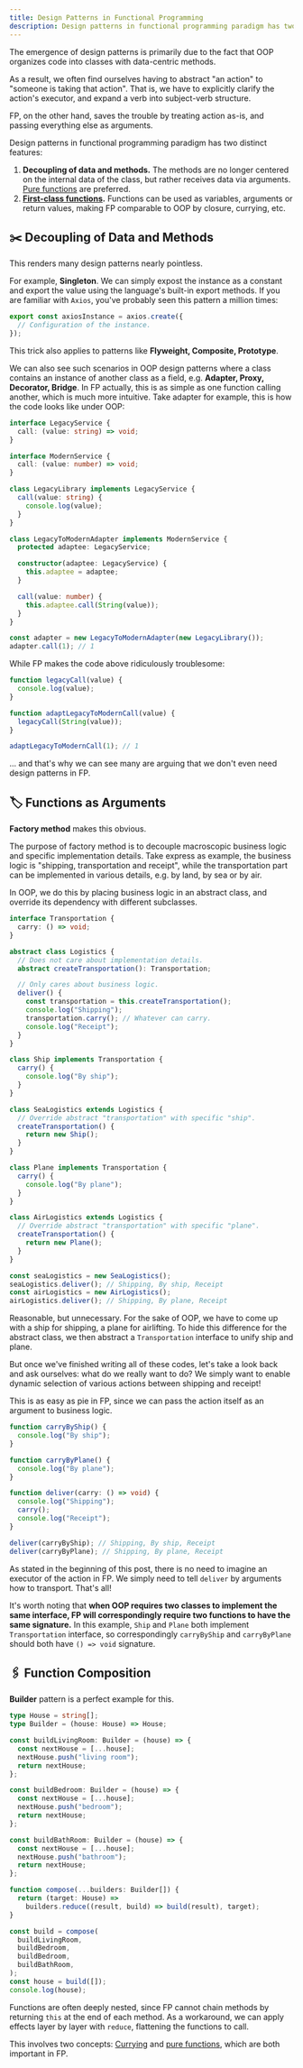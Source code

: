 ```yaml
---
title: Design Patterns in Functional Programming
description: Design patterns in functional programming paradigm has two distinct features - decoupling of data and methods, and first-class functions.
---
```


The emergence of design patterns is primarily due to the fact that OOP organizes code into classes with data-centric methods.

As a result, we often find ourselves having to
abstract "an action" to "someone is taking that action". That is, we have to explicitly clarify the action's executor, and expand a verb into subject-verb structure.

FP, on the other hand, saves the trouble by treating action as-is, and passing everything else as arguments.

Design patterns in functional programming paradigm has two distinct features:

1. **Decoupling of data and methods.** The methods are no longer centered on the internal data of the class, but rather receives data via arguments. [Pure functions](https://en.wikipedia.org/wiki/Pure_function) are preferred.
2. **[First-class functions](https://en.wikipedia.org/wiki/First-class_function).** Functions can be used as variables, arguments or return values, making FP comparable to OOP by closure, currying, etc.

## ✂️ Decoupling of Data and Methods

This renders many design patterns nearly pointless.

For example, **Singleton**. We can simply expost the instance as a constant and export the value using the language's built-in export methods. If you are familiar with `Axios`, you've probably seen this pattern a million times:

```ts
export const axiosInstance = axios.create({
  // Configuration of the instance.
});
```

This trick also applies to patterns like **Flyweight, Composite, Prototype**.

We can also see such scenarios in OOP design patterns where a class contains an instance of another class as a field, e.g. **Adapter, Proxy, Decorator, Bridge**. In FP actually, this is as simple as one function calling another, which is much more intuitive. Take adapter for example, this is how the code looks like under OOP:

```ts
interface LegacyService {
  call: (value: string) => void;
}

interface ModernService {
  call: (value: number) => void;
}

class LegacyLibrary implements LegacyService {
  call(value: string) {
    console.log(value);
  }
}

class LegacyToModernAdapter implements ModernService {
  protected adaptee: LegacyService;

  constructor(adaptee: LegacyService) {
    this.adaptee = adaptee;
  }

  call(value: number) {
    this.adaptee.call(String(value));
  }
}

const adapter = new LegacyToModernAdapter(new LegacyLibrary());
adapter.call(1); // 1
```

While FP makes the code above ridiculously troublesome:

```ts
function legacyCall(value) {
  console.log(value);
}

function adaptLegacyToModernCall(value) {
  legacyCall(String(value));
}

adaptLegacyToModernCall(1); // 1
```

... and that's why we can see many are arguing that we don't even need design patterns in FP.

## 🏷️ Functions as Arguments

**Factory method** makes this obvious.

The purpose of factory method is to decouple macroscopic business logic and specific implementation details. Take express as example, the business logic is "shipping, transportation and receipt", while the transportation part can be implemented in various details, e.g. by land, by sea or by air.

In OOP, we do this by placing business logic in an abstract class, and override its dependency with different subclasses.

```ts
interface Transportation {
  carry: () => void;
}

abstract class Logistics {
  // Does not care about implementation details.
  abstract createTransportation(): Transportation;

  // Only cares about business logic.
  deliver() {
    const transportation = this.createTransportation();
    console.log("Shipping");
    transportation.carry(); // Whatever can carry.
    console.log("Receipt");
  }
}

class Ship implements Transportation {
  carry() {
    console.log("By ship");
  }
}

class SeaLogistics extends Logistics {
  // Override abstract "transportation" with specific "ship".
  createTransportation() {
    return new Ship();
  }
}

class Plane implements Transportation {
  carry() {
    console.log("By plane");
  }
}

class AirLogistics extends Logistics {
  // Override abstract "transportation" with specific "plane".
  createTransportation() {
    return new Plane();
  }
}

const seaLogistics = new SeaLogistics();
seaLogistics.deliver(); // Shipping, By ship, Receipt
const airLogistics = new AirLogistics();
airLogistics.deliver(); // Shipping, By plane, Receipt
```

Reasonable, but unnecessary. For the sake of OOP, we have to come up with a ship for shipping, a plane for airlifting. To hide this difference for the abstract class, we then abstract a `Transportation` interface to unify ship and plane.

But once we've finished writing all of these codes, let's take a look back and ask ourselves: what do we really want to do? We simply want to enable dynamic selection of various actions between shipping and receipt!

This is as easy as pie in FP, since we can pass the action itself as an argument to business logic.

```ts
function carryByShip() {
  console.log("By ship");
}

function carryByPlane() {
  console.log("By plane");
}

function deliver(carry: () => void) {
  console.log("Shipping");
  carry();
  console.log("Receipt");
}

deliver(carryByShip); // Shipping, By ship, Receipt
deliver(carryByPlane); // Shipping, By plane, Receipt
```

As stated in the beginning of this post, there is no need to imagine an executor of the action in FP. We simply need to tell `deliver` by arguments how to transport. That's all!

It's worth noting that **when OOP requires two classes to implement the same interface, FP will correspondingly require two functions to have the same signature.** In this example, `Ship` and `Plane` both implement `Transportation` interface, so correspondingly `carryByShip` and `carryByPlane` should both have `() => void` signature.

## 🖇️ Function Composition

**Builder** pattern is a perfect example for this.

```ts
type House = string[];
type Builder = (house: House) => House;

const buildLivingRoom: Builder = (house) => {
  const nextHouse = [...house];
  nextHouse.push("living room");
  return nextHouse;
};

const buildBedroom: Builder = (house) => {
  const nextHouse = [...house];
  nextHouse.push("bedroom");
  return nextHouse;
};

const buildBathRoom: Builder = (house) => {
  const nextHouse = [...house];
  nextHouse.push("bathroom");
  return nextHouse;
};

function compose(...builders: Builder[]) {
  return (target: House) =>
    builders.reduce((result, build) => build(result), target);
}

const build = compose(
  buildLivingRoom,
  buildBedroom,
  buildBedroom,
  buildBathRoom,
);
const house = build([]);
console.log(house);
```

Functions are often deeply nested, since FP cannot chain methods by returning `this` at the end of each method. As a workaround, we can apply effects layer by layer with `reduce`, flattening the functions to call.

This involves two concepts: [Currying](https://en.wikipedia.org/wiki/Currying) and [pure functions](https://en.wikipedia.org/wiki/Pure_function), which are both important in FP.
